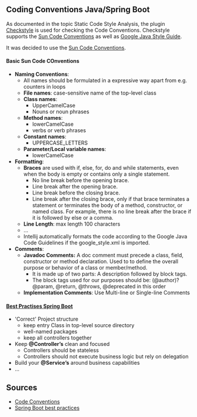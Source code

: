 ## Coding Conventions Java/Spring Boot

As documented in the topic Static Code Style Analysis, the plugin [Checkstyle](https://checkstyle.sourceforge.io/index.html) 
is used for checking the Code Conventions. 
Checkstyle supports the [Sun Code Conventions](https://introcs.cs.princeton.edu/java/11style/codeconventions-150003.pdf) 
as well as [Google Java Style Guide](https://checkstyle.sourceforge.io/styleguides/google-java-style-20180523/javaguide.html).

It was decided to use the [Sun Code Conventions](https://introcs.cs.princeton.edu/java/11style/codeconventions-150003.pdf).

#### Basic Sun Code COnventions 
* **Naming Conventions**:
    * All names should be formulated in a expressive way apart from e.g. counters in loops
    * **File names**: case-sensitive name of the top-level class
    * **Class names**: 
        * UpperCamelCase
        * Nouns or noun phrases
    * **Method names**:
        * lowerCamelCase
        * verbs or verb phrases 
    * **Constant names**: 
        * UPPERCASE_LETTERS
    * **Parameter/Local variable names**:
        * lowerCamelCase        
* **Formatting**:
    * **Braces** are used with if, else, for, do and while statements, even when the body is empty or contains only a single statement. 
        * No line break before the opening brace.
        * Line break after the opening brace.
        * Line break before the closing brace.
        * Line break after the closing brace, only if that brace terminates a statement or terminates the body of a method, constructor, or named class. For example, there is no line break after the brace if it is followed by else or a comma.
    * **Line Length**: max length 100 characters 
    * ...
    * Intellij automatically formats the code according to the Google Java Code Guidelines if the google_style.xml is imported.
* **Comments**:
    * **Javadoc Comments:**  A doc comment must precede a class, field, constructor or method declaration. Used to to define the overall purpose or behavior of a class or member/method.  
        * It is made up of two parts: A description followed by block tags.
        * The block tags used for our purposes should be: (@author)? @param, @return, @throws, @deprecated in this order 
    * **Implementation Comments**: Use Multi-line or Single-line Comments
                 

#### [Best Practises Spring Boot](https://www.e4developer.com/2018/08/06/spring-boot-best-practices/) 
* 'Correct' Project structure
    * keep entry Class in top-level source directory
    * well-named packages
    * keep all controllers together 
* Keep **@Controller’s** clean and focused
    * Controllers should be stateless 
    * Controllers should not execute business logic but rely on delegation
* Build your **@Service’s** around business capabilities
* ...


## Sources

- [Code Conventions](https://www.triology.de/blog/code-conventions)
- [Spring Boot best practices](https://www.e4developer.com/2018/08/06/spring-boot-best-practices/)
